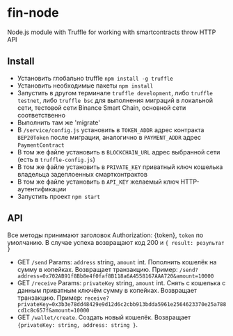 # fin-node
Node.js module with Truffle for working with smartcontracts throw HTTP API

## Install
- Установить глобально truffle `npm install -g truffle`
- Установить необходимые пакеты `npm install`
- Запустить в другом терминале `truffle development`, либо `truffle testnet`, либо `truffle bsc` для выполнения миграций в локальной сети, 
тестовой сети Binance Smart Chain, основной сети соответственно
- Выполнить там же 'migrate'
- В `/service/config.js` установить в `TOKEN_ADDR` адрес контракта `BEP20Token` после миграции, аналогично в `PAYMENT_ADDR` адрес `PaymentContract`
- В том же файле установить в `BLOCKCHAIN_URL` адрес выбранной сети (есть в `truffle-config.js`)
- В том же файле установить в `PRIVATE_KEY` приватный ключ кошелька владельца задеплоенных смартконтрактов
- В том же файле установить в `API_KEY` желаемый ключ HTTP-аутентификации
- Запустить проект `npm start`

## API
Все методы принимают заголовок Authorization: {token}, `token` по умолчанию. В случае успеха возвращают код 200 и `{ result: результат }`

- GET `/send` Params: `address` string, `amount` int. Пополнить кошелёк на сумму в копейках. Возвращает транзакцию. Пример: `/send?address=0x702AB91f8Bb8e4f0faf8B118a6A4558167AAA720&amount=10000`
- GET `/receive` Params: `privateKey` string, `amount` int. Снять с кошелька с данным приватным ключём сумму в копейках.  Возвращает транзакцию. Пример: `receive?privateKey=0x3b3e78dd48429e9d12d6c2cbb913bdda5961e2564623370e25a788cd1c8c657f&amount=10000`
- GET `/wallet/create`. Создать новый кошелёк. Возвращает `{privateKey: string, address: string }`.
